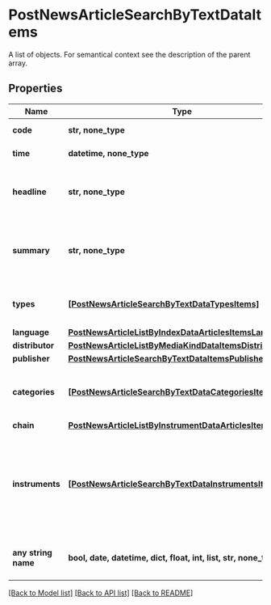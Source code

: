 # PostNewsArticleSearchByTextDataItems

A list of objects. For semantical context see the description of the parent array.

## Properties
Name | Type | Description | Notes
------------ | ------------- | ------------- | -------------
**code** | **str, none_type** | Identifier of the news article. | [optional] 
**time** | **datetime, none_type** | Date and time of the news article. | [optional] 
**headline** | **str, none_type** | Headline of the news article represented as text with HTML entity encoding but without HTML tags. | [optional] 
**summary** | **str, none_type** | Textual summary of the body of the news article or &#x60;null&#x60; if no summary was provided by the news article distributor. | [optional] 
**types** | [**[PostNewsArticleSearchByTextDataTypesItems]**](PostNewsArticleSearchByTextDataTypesItems.md) | Types of news article. See endpoint &#x60;/news/article/type/list&#x60; for possible values. | [optional] 
**language** | [**PostNewsArticleListByIndexDataArticlesItemsLanguage**](PostNewsArticleListByIndexDataArticlesItemsLanguage.md) |  | [optional] 
**distributor** | [**PostNewsArticleListByMediaKindDataItemsDistributor**](PostNewsArticleListByMediaKindDataItemsDistributor.md) |  | [optional] 
**publisher** | [**PostNewsArticleSearchByTextDataItemsPublisher**](PostNewsArticleSearchByTextDataItemsPublisher.md) |  | [optional] 
**categories** | [**[PostNewsArticleSearchByTextDataCategoriesItems]**](PostNewsArticleSearchByTextDataCategoriesItems.md) | Categories related to the news article. See endpoint &#x60;/category/list&#x60; for possible values. | [optional] 
**chain** | [**PostNewsArticleListByInstrumentDataArticlesItemsChain**](PostNewsArticleListByInstrumentDataArticlesItemsChain.md) |  | [optional] 
**instruments** | [**[PostNewsArticleSearchByTextDataInstrumentsItems]**](PostNewsArticleSearchByTextDataInstrumentsItems.md) | Set of stock instruments related to the article. The set is not updated in the course of corporate actions, e.g. when the related company obtains a new instrument after a spin-off. | [optional] 
**any string name** | **bool, date, datetime, dict, float, int, list, str, none_type** | any string name can be used but the value must be the correct type | [optional]

[[Back to Model list]](../README.md#documentation-for-models) [[Back to API list]](../README.md#documentation-for-api-endpoints) [[Back to README]](../README.md)


